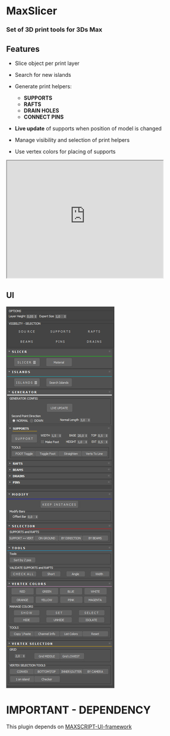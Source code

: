 # MaxSlicer

### Set of 3D print tools for 3Ds Max  


## Features

- Slice object per print layer  
- Search for new islands 

- Generate print helpers:  
	- **SUPPORTS**  
	- **RAFTS**  
	- **DRAIN HOLES**  
	- **CONNECT PINS**  


- **Live update** of supports when position of model is changed  
- Manage visibility and selection of print helpers

- Use vertex colors for placing of supports



<iframe width="420" height="315"src="https://www.youtube.com/embed/HTJ5l8UVlBs"></iframe>

## UI

![ui-screen](documentation/ui-screen.jpg)


# IMPORTANT - DEPENDENCY

This plugin depends on [MAXSCRIPT-UI-framework](https://github.com/vilbur/MAXSCRIPT-UI-framework)